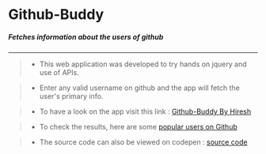 # Github-Buddy

##### Fetches information about the users of github
---------------------------------------------------------------------------------------------------------------------------------
> * This web application was developed to try hands on jquery and use of APIs.

> * Enter any valid username on github and the app will fetch the user's primary info.

> * To have a look on the app visit this link : [Github-Buddy By Hiresh](http://codepen.io/hiresh/full/dGELLw) 

> * To check the results, here are some [popular users on Github](https://gist.github.com/paulmillr/2657075/)

> * The source code can also be viewed on codepen : [source code](http://codepen.io/hiresh/pen/dGELLw)
